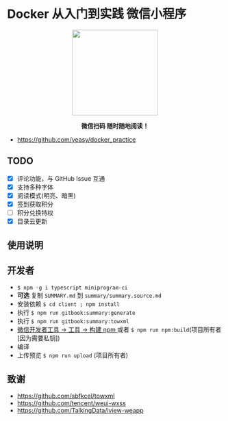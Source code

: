 # Docker 从入门到实践 微信小程序

<p align="center">
<img width="200" src="https://user-images.githubusercontent.com/16733187/49682252-3ac4c500-faec-11e8-86ab-eafe0139be6b.jpg">
</p>

<p align="center"><strong>微信扫码 随时随地阅读！</strong></p>

- https://github.com/yeasy/docker_practice

## TODO

- [x] 评论功能，与 GitHub Issue 互通
- [x] 支持多种字体
- [x] 阅读模式(明亮、暗黑)
- [x] 签到获取积分
- [ ] 积分兑换特权
- [x] 目录云更新

## 使用说明

## 开发者

- `$ npm -g i typescript miniprogram-ci`
- **可选** 复制 `SUMMARY.md` 到 `summary/summary.source.md`
- 安装依赖 `$ cd client ; npm install`
- 执行 `$ npm run gitbook:summary:generate`
- 执行 `$ npm run gitbook:summary:towxml`
- [ 微信开发者工具 -> 工具 -> 构建 npm ](项目贡献者) 或者 `$ npm run npm:build`(项目所有者[因为需要私钥])
- 编译
- 上传预览 `$ npm run upload` (项目所有者)

## 致谢

- https://github.com/sbfkcel/towxml
- https://github.com/tencent/weui-wxss
- https://github.com/TalkingData/iview-weapp
